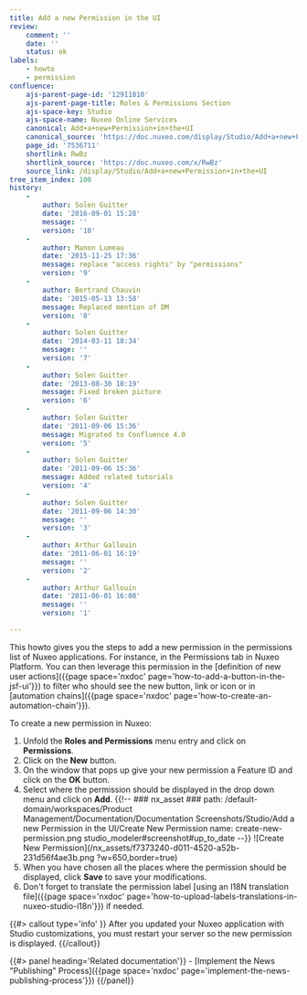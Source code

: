```yaml
---
title: Add a new Permission in the UI
review:
    comment: ''
    date: ''
    status: ok
labels:
    - howto
    - permission
confluence:
    ajs-parent-page-id: '12911810'
    ajs-parent-page-title: Roles & Permissions Section
    ajs-space-key: Studio
    ajs-space-name: Nuxeo Online Services
    canonical: Add+a+new+Permission+in+the+UI
    canonical_source: 'https://doc.nuxeo.com/display/Studio/Add+a+new+Permission+in+the+UI'
    page_id: '7536711'
    shortlink: RwBz
    shortlink_source: 'https://doc.nuxeo.com/x/RwBz'
    source_link: /display/Studio/Add+a+new+Permission+in+the+UI
tree_item_index: 100
history:
    -
        author: Solen Guitter
        date: '2016-09-01 15:28'
        message: ''
        version: '10'
    -
        author: Manon Lumeau
        date: '2015-11-25 17:36'
        message: replace "access rights" by "permissions"
        version: '9'
    -
        author: Bertrand Chauvin
        date: '2015-05-13 13:58'
        message: Replaced mention of DM
        version: '8'
    -
        author: Solen Guitter
        date: '2014-03-11 18:34'
        message: ''
        version: '7'
    -
        author: Solen Guitter
        date: '2013-08-30 10:19'
        message: Fixed broken picture
        version: '6'
    -
        author: Solen Guitter
        date: '2011-09-06 15:36'
        message: Migrated to Confluence 4.0
        version: '5'
    -
        author: Solen Guitter
        date: '2011-09-06 15:36'
        message: Added related tutorials
        version: '4'
    -
        author: Solen Guitter
        date: '2011-09-06 14:30'
        message: ''
        version: '3'
    -
        author: Arthur Gallouin
        date: '2011-06-01 16:19'
        message: ''
        version: '2'
    -
        author: Arthur Gallouin
        date: '2011-06-01 16:08'
        message: ''
        version: '1'

---
```

This howto gives you the steps to add a new permission in the permissions list of Nuxeo applications. For instance, in the Permissions tab in Nuxeo Platform.
You can then leverage this permission in the [definition of new user actions]({{page space='nxdoc' page='how-to-add-a-button-in-the-jsf-ui'}}) to filter who should see the new button, link or icon or in [automation chains]({{page space='nxdoc' page='how-to-create-an-automation-chain'}}).

To create a new permission in Nuxeo:

1.  Unfold the **Roles and Permissions** menu entry and click on **Permissions**.
2.  Click on the **New** button.
3.  On the window that pops up give your new permission a Feature ID and click on the **OK** button.
4.  Select where the permission should be displayed in the drop down menu and click on **Add**.
    {{!--     ### nx_asset ###
        path: /default-domain/workspaces/Product Management/Documentation/Documentation Screenshots/Studio/Add a new Permission in the UI/Create New Permission
        name: create-new-permission.png
        studio_modeler#screenshot#up_to_date
    --}}
    ![Create New Permission](/nx_assets/f7373240-d011-4520-a52b-231d56f4ae3b.png ?w=650,border=true)
5.  When you have chosen all the places where the permission should be displayed, click **Save** to save your modifications.
6. Don't forget to translate the permission label [using an I18N translation file]({{page space='nxdoc' page='how-to-upload-labels-translations-in-nuxeo-studio-i18n'}}) if needed.

{{#> callout type='info' }}
After you updated your Nuxeo application with Studio customizations, you must restart your server so the new permission is displayed.
{{/callout}}

<div class="row" data-equalizer data-equalize-on="medium">
<div class="column medium-6">
{{#> panel heading='Related documentation'}}
- [Implement the News "Publishing" Process]({{page space='nxdoc' page='implement-the-news-publishing-process'}})
{{/panel}}</div><div class="column medium-6">

&nbsp;

</div></div>
